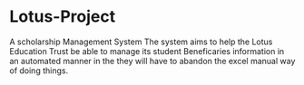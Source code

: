 # Lotus-Project
A scholarship Management System
The system aims to help the Lotus Education Trust be able to manage its student Beneficaries information in an automated manner in the they will have to abandon the excel manual way of doing things.
